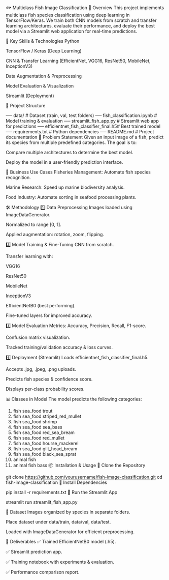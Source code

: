 🐟 Multiclass Fish Image Classification
📌 Overview
This project implements multiclass fish species classification using deep learning in TensorFlow/Keras.
We train both CNN models from scratch and transfer learning architectures, evaluate their performance, and deploy the best model via a Streamlit web application for real-time predictions.

🎯 Key Skills & Technologies
Python

TensorFlow / Keras (Deep Learning)

CNN & Transfer Learning (EfficientNet, VGG16, ResNet50, MobileNet, InceptionV3)

Data Augmentation & Preprocessing

Model Evaluation & Visualization

Streamlit (Deployment)

📂 Project Structure


── data/                               # Dataset (train, val, test folders)
── fish_classification.ipynb           # Model training & evaluation
── streamlit_fish_app.py                # Streamlit web app for predictions
── efficientnet_fish_classifier_final.h5# Best trained model
── requirements.txt                     # Python dependencies
── README.md                            # Project documentation
🧩 Problem Statement
Given an input image of a fish, predict its species from multiple predefined categories.
The goal is to:

Compare multiple architectures to determine the best model.

Deploy the model in a user-friendly prediction interface.

💼 Business Use Cases
Fisheries Management: Automate fish species recognition.

Marine Research: Speed up marine biodiversity analysis.

Food Industry: Automate sorting in seafood processing plants.

🛠 Methodology
1️⃣ Data Preprocessing
Images loaded using ImageDataGenerator.

Normalized to range [0, 1].

Applied augmentation: rotation, zoom, flipping.

2️⃣ Model Training & Fine-Tuning
CNN from scratch.

Transfer learning with:

VGG16

ResNet50

MobileNet

InceptionV3

EfficientNetB0 (best performing).

Fine-tuned layers for improved accuracy.

3️⃣ Model Evaluation
Metrics: Accuracy, Precision, Recall, F1-score.

Confusion matrix visualization.

Tracked training/validation accuracy & loss curves.

4️⃣ Deployment (Streamlit)
Loads efficientnet_fish_classifier_final.h5.

Accepts .jpg, .jpeg, .png uploads.

Predicts fish species & confidence score.

Displays per-class probability scores.

📊 Classes in Model
The model predicts the following categories:


1. fish sea_food trout
2. fish sea_food striped_red_mullet
3. fish sea_food shrimp
4. fish sea_food sea_bass
5. fish sea_food red_sea_bream
6. fish sea_food red_mullet
7. fish sea_food hourse_mackerel
8. fish sea_food gilt_head_bream
9. fish sea_food black_sea_sprat
10. animal fish
11. animal fish bass
📦 Installation & Usage
🔹 Clone the Repository

git clone https://github.com/yourusername/fish-image-classification.git
cd fish-image-classification
🔹 Install Dependencies

pip install -r requirements.txt
🔹 Run the Streamlit App

streamlit run streamlit_fish_app.py

📁 Dataset
Images organized by species in separate folders.

Place dataset under data/train, data/val, data/test.

Loaded with ImageDataGenerator for efficient preprocessing.

🚀 Deliverables
✅ Trained EfficientNetB0 model (.h5).

✅ Streamlit prediction app.

✅ Training notebook with experiments & evaluation.

✅ Performance comparison report.

